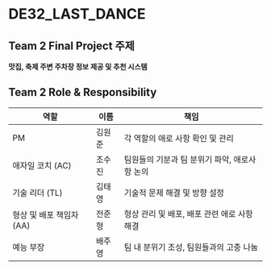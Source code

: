# DE32_LAST_DANCE

## Team 2 Final Project 주제
**맛집, 축제 주변 주차장 정보 제공 및 추천 시스템**

## Team 2 Role & Responsibility

| 역할                    | 이름 | 책임                                           |
|-------------------------|------|------------------------------------------------|
| PM                  | 김원준 | 각 역할의 애로 사항 확인 및 관리                |
| 애자일 코치 (AC)    |  조수진  | 팀원들의 기분과 팀 분위기 파악, 애로사항 논의     |
| 기술 리더 (TL)      |  김태영  | 기술적 문제 해결 및 방향 설정                   |
| 형상 및 배포 책임자 (AA) |  전준형  | 형상 관리 및 배포, 배포 관련 애로 사항 해결    |
| 예능 부장           | 배주영 | 팀 내 분위기 조성, 팀원들과의 고충 나눔          |
